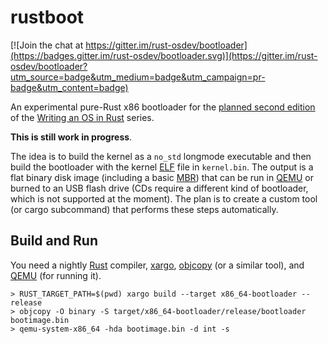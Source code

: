 # rustboot

[![Join the chat at https://gitter.im/rust-osdev/bootloader](https://badges.gitter.im/rust-osdev/bootloader.svg)](https://gitter.im/rust-osdev/bootloader?utm_source=badge&utm_medium=badge&utm_campaign=pr-badge&utm_content=badge)

An experimental pure-Rust x86 bootloader for the [planned second edition](https://github.com/phil-opp/blog_os/issues/360) of the [Writing an OS in Rust](https://os.phil-opp.com) series.

**This is still work in progress**.

The idea is to build the kernel as a `no_std` longmode executable and then build the bootloader with the kernel [ELF](https://en.wikipedia.org/wiki/Executable_and_Linkable_Format) file in `kernel.bin`. The output is a flat binary disk image (including a basic [MBR](https://en.wikipedia.org/wiki/Master_boot_record)) that can be run in [QEMU](https://www.qemu.org/) or burned to an USB flash drive (CDs require a different kind of bootloader, which is not supported at the moment). The plan is to create a custom tool (or cargo subcommand) that performs these steps automatically.

## Build and Run
You need a nightly [Rust](https://www.rust-lang.org) compiler, [xargo](https://github.com/japaric/xargo), [objcopy](https://sourceware.org/binutils/docs/binutils/objcopy.html) (or a similar tool), and [QEMU](https://www.qemu.org/) (for running it).

```
> RUST_TARGET_PATH=$(pwd) xargo build --target x86_64-bootloader --release
> objcopy -O binary -S target/x86_64-bootloader/release/bootloader bootimage.bin
> qemu-system-x86_64 -hda bootimage.bin -d int -s
```
